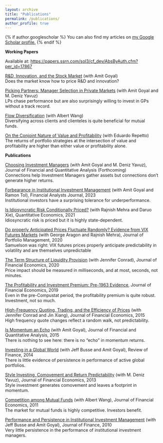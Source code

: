 ```yaml
---
layout: archive
title: "Publications"
permalink: /publications/
author_profile: true
---
```


{% if author.googlescholar %}
  You can also find my articles on <u><a href="{{author.googlescholar}}">my Google Scholar profile</a>.</u>
{% endif %}

**Working Papers**

Available at: https://papers.ssrn.com/sol3/cf_dev/AbsByAuth.cfm?per_id=17867

[R&amp;D, Innovation, and the Stock Market](https://papers.ssrn.com/sol3/papers.cfm?abstract_id=4568392) (with Amit Goyal)  
Does the market know how to price R&amp;D and innovation?

[Picking Partners: Manager Selection in Private Markets](https://papers.ssrn.com/sol3/papers.cfm?abstract_id=3910494) (with Amit Goyal and M. Deniz Yavuz)  
LPs chase performance but are also surprisingly willing to invest in GPs without a track
record.

[Flow Diversification](https://papers.ssrn.com/sol3/papers.cfm?abstract_id=4013988) (with Albert Wang)  
Diversifying across clients and clienteles is quite beneficial for mutual funds.

[On the Conjoint Nature of Value and Profitability](https://papers.ssrn.com/sol3/papers.cfm?abstract_id=3635714) (with Eduardo Repetto)  
The returns of portfolio strategies at the intersection of value and profitability are higher than
either value or profitability alone.

**Publications**

[Choosing Investment Managers](https://papers.ssrn.com/sol3/papers.cfm?abstract_id=3651476) (with Amit Goyal and M. Deniz Yavuz), Journal of Financial and Quantitative Analysis (Forthcoming)  
Connections help Investment Managers gather assets but connections don’t generate higher
returns.

[Forbearance in Institutional Investment Management](https://www.tandfonline.com/doi/full/10.1080/0015198X.2023.2176163) (with Amit Goyal and Ramon Tol), Financial Analysts Journal, 2023  
Institutional investors have a surprising tolerance for underperformance.

[Is Idiosyncratic Risk Conditionally Priced?](https://onlinelibrary.wiley.com/doi/full/10.3982/QE1528) (with Rajnish Mehra and Daruo Xie), Quantitative Economics, 2021  
Idiosyncratic risk is priced but it is highly state-dependent.

[Do properly Anticipated Prices Fluctuate Randomly? Evidence from VIX Futures Markets](https://www.pm-research.com/content/iijpormgmt/46/7/144) (with
George Aragon and Rajnish Mehra), Journal of Portfolio Management, 2020  
Samuelson was right: VIX futures prices properly anticipate predictability in volatility and
are themselves unpredictable

[The Term Structure of Liquidity Provision](https://www.sciencedirect.com/science/article/pii/S0304405X19302272) (with Jennifer Conrad), Journal of Financial Economics, 2020  
Price impact should be measured in milliseconds, and at most, seconds, not minutes.

[The Profitability and Investment Premium: Pre-1963 Evidence](https://www.sciencedirect.com/science/article/pii/S0304405X18302599), Journal of Financial Economics, 2019  
Even in the pre-Compustat period, the profitability premium is quite robust. Investment, not
so much.

[High-Frequency Quoting, Trading, and the Efficiency of Prices](https://www.sciencedirect.com/science/article/pii/S0304405X15000240) (with Jennifer Conrad and Jin
Xiang), Journal of Financial Economics, 2015  
High frequency quote changes reflect a random walk, not predictability.

[Is Momentum an Echo](https://www.cambridge.org/core/services/aop-cambridge-core/content/view/5E4B893AFD2F110B7347F8F483D28ED3/S0022109015000575a.pdf/is-momentum-an-echo.pdf) (with Amit Goyal), Journal of Financial and Quantitative Analysis, 2015  
There is nothing to see here: there is no “echo” in momentum returns.

[Investing in a Global World](https://academic.oup.com/rof/article/18/2/561/1579540) (with Jeff Busse and Amit Goyal), Review of Finance, 2014  
There is little evidence of persistence in performance of active global portfolios.

[Style Investing, Comovement and Return Predictability](https://www.sciencedirect.com/science/article/pii/S0304405X12001596) (with M. Deniz Yavuz), Journal of Financial Economics, 2013  
Style investment generates comovement and leaves a footprint in momentum.

[Competition among Mutual Funds](https://www.sciencedirect.com/science/article/pii/S0304405X10001881) (with Albert Wang), Journal of Financial Economics, 2011  
The market for mutual funds is highly competitive. Investors benefit.

[Performance and Persistence in Institutional Investment Management](https://onlinelibrary.wiley.com/doi/full/10.1111/j.1540-6261.2009.01550.x) (with Jeff Busse and Amit
Goyal), Journal of Finance, 2010  
Very little persistence in the performance of institutional investment managers.

